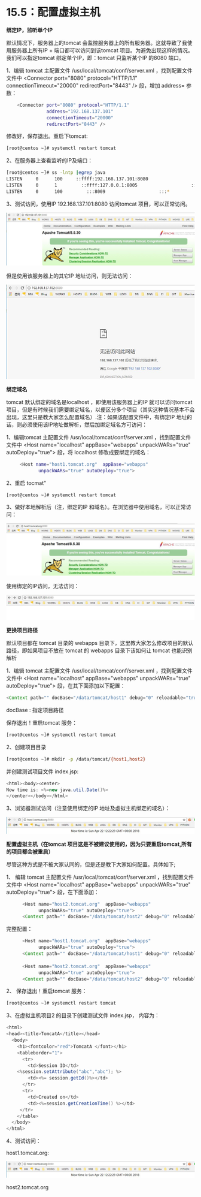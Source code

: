 # 15.5：配置虚拟主机

**绑定IP，监听单个IP**

默认情况下，服务器上的tomcat 会监控服务器上的所有服务器。这就导致了我使用服务器上所有IP + 端口都可以访问到该tomcat 项目。为避免出现这样的情况。我们可以指定tomcat 绑定单个IP，即：tomcat 只监听某个IP 的8080 端口。

1、编辑 tomcat 主配置文件 /usr/local/tomcat/conf/server.xml ，找到配置文件文件中 &lt;Connector port="8080" protocol="HTTP/1.1" connectionTimeout="20000"  redirectPort="8443" /&gt;  段，增加 address= 参数：

```bash
    <Connector port="8080" protocol="HTTP/1.1"
               address="192.168.137.101"
               connectionTimeout="20000"
               redirectPort="8443" />
```

修改好，保存退出。重启下tomcat:

```bash
[root@centos ~]# systemctl restart tomcat
```

2、在服务器上查看监听的IP及端口：

```bash
[root@centos ~]# ss -lntp |egrep java
LISTEN     0      100     ::ffff:192.168.137.101:8080                    :::*                   users:(("java",pid=1942,fd=49))
LISTEN     0      1         ::ffff:127.0.0.1:8005                    :::*                   users:(("java",pid=1942,fd=70))
LISTEN     0      100         :::8009                    :::*                   users:(("java",pid=1942,fd=54))
```

3、测试访问，使用IP 192.168.137.101:8080 访问tomcat 项目，可以正常访问。

![](../.gitbook/assets/20180422002.jpg)

但是使用该服务器上的其它IP 地址访问，则无法访问：

![](../.gitbook/assets/20180422001.jpg)



**绑定域名**

tomcat 默认绑定的域名是localhost ，即使用该服务器上的IP 就可以访问tomcat 项目，但是有时候我们需要绑定域名，以便区分多个项目（其实这种情况基本不会出现，这里只是教大家怎么配置域名）.注：如果该配置文件中，有绑定IP 地址的话，则必须使用该IP地址做解析，然后加绑定域名方可访问：

1、编辑tomcat 主配置文件 /usr/local/tomcat/conf/server.xml ，找到配置文件文件中 &lt;Host name="localhost"  appBase="webapps"  unpackWARs="true" autoDeploy="true"&gt; 段，将 localhost 修改成要绑定的域名：

```bash
     <Host name="host1.tomcat.org"  appBase="webapps"
            unpackWARs="true" autoDeploy="true">
```

2、重启 tocmat"

```bash
[root@centos ~]# systemctl restart tomcat
```

3、做好本地解析后（注，绑定的IP 和域名）。在浏览器中使用域名，可以正常访问：

![](../.gitbook/assets/20180422003.jpg)

使用绑定的IP访问，无法访问：

![](../.gitbook/assets/20180422004.jpg)



**更换项目路径**

默认项目都在 tomcat 目录的 webapps 目录下，这里教大家怎么修改项目的默认路径，即如果项目不放在 tomcat 的 webapps 目录下该如何让 tomcat 也能识别解析

1、编辑 tomcat 主配置文件 /usr/local/tomcat/conf/server.xml ，找到配置文件文件中 &lt;Host name="localhost" appBase="webapps" unpackWARs="true" autoDeploy="true"&gt; 段，在其下面添加以下配置：

```java
<Context path="" docBase="/data/tomcat/host1" debug="0" reloadable="true" crossContext="true"/>
```

docBase : 指定项目路径

保存退出！重启tomcat 服务：

```bash
[root@centos ~]# systemctl restart tomcat
```

2、创建项目目录

```bash
[root@centos ~]# mkdir -p /data/tomcat/{host1,host2}
```

并创建测试项目文件 index.jsp:

```java
<html><body><center>
Now time is: <%=new java.util.Date()%>
</center></body></html>
```

3、浏览器测试访问（注意使用绑定的IP 地址及虚拟主机绑定的域名）：

![](../.gitbook/assets/20180422005%20%281%29.jpg)



**配置虚拟主机（在tomcat 项目这是不被建议使用的，因为只要重启tomcat,所有的项目都会被重启）**

尽管这种方式是不被大家认同的，但是还是教下大家如何配置。具体如下;

1、 编辑 tomcat 主配置文件 /usr/local/tomcat/conf/server.xml ，找到配置文件文件中 &lt;Host name="localhost" appBase="webapps" unpackWARs="true" autoDeploy="true"&gt; 段，在下面添加：

```java
      <Host name="host2.tomcat.org"  appBase="webapps"
            unpackWARs="true" autoDeploy="true">
      <Context path="" docBase="/data/tomcat/host2" debug="0" reloadable="true" crossContext="true"/>
```

完整配置：

```java
      <Host name="host1.tomcat.org"  appBase="webapps"
            unpackWARs="true" autoDeploy="true">
      <Context path="" docBase="/data/tomcat/host1" debug="0" reloadable="true" crossContext="true"/>

      <Host name="host2.tomcat.org"  appBase="webapps"
            unpackWARs="true" autoDeploy="true">
      <Context path="" docBase="/data/tomcat/host2" debug="0" reloadable="true" crossContext="true"/>
```

2、 保存退出！重启tomcat 服务：

```bash
[root@centos ~]# systemctl restart tomcat
```

3、在虚拟主机项目2 的目录下创建测试文件 index.jsp， 内容为：

```java
<html>
<head><title>TomcatA</title></head>
  <body>
    <h1><fontcolor="red">TomcatA </font></h1>
    <tableborder="1">
      <tr>
        <td>Session ID</td>
    <%session.setAttribute("abc","abc"); %>
        <td><%= session.getId()%></td>
      </tr>
      <tr>
        <td>Created on</td>
        <td><%=session.getCreationTime() %></td>
     </tr>
    </table>
  </body>
</html>
```

4、测试访问：

host1.tomcat.org:

![](../.gitbook/assets/20180422005.jpg)

host2.tomcat.org

